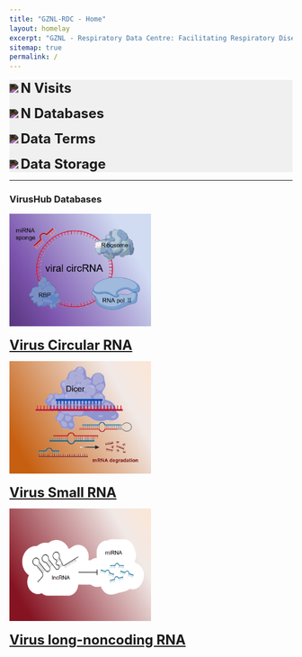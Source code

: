```yaml
---
title: "GZNL-RDC - Home"
layout: homelay
excerpt: "GZNL - Respiratory Data Centre: Facilitating Respiratory Disease Research with big data"
sitemap: true
permalink: /
---
```



<div class="row" style='background-color: #f0f0f0;'>
<div class="col-lg-3 d-flex justify-content-center align-items-center">
<p class="text-center" style='margin-top: 16px;'><img src="{{ site.url }}{{ site.baseurl }}/images/statistics/visit.svg" style='height: 40px; filter: brightness(90%) invert(1);'/>
<b style='font-size:24px;'>N Visits</b></p>
</div><!-- /.col-lg-3 -->

<div class="col-lg-3">
<p class="text-center" style='margin-top: 16px;'><img src="{{ site.url }}{{ site.baseurl }}/images/statistics/database.svg" style='height: 40px; filter: brightness(90%) invert(1);'/>
<b style='font-size:24px;'>N Databases</b></p>
</div><!-- /.col-lg-3 -->

<div class="col-lg-3">
<p class="text-center" style='margin-top: 16px;'><img src="{{ site.url }}{{ site.baseurl }}/images/statistics/document.svg" style='height: 40px; filter: brightness(90%) invert(1);'/>
<b style='font-size:24px;'>Data Terms</b></p>
</div><!-- /.col-lg-3 -->

<div class="col-lg-3">
<p class="text-center" style='margin-top: 16px;'><img src="{{ site.url }}{{ site.baseurl }}/images/statistics/storage.svg" style='height: 40px; filter: brightness(90%) invert(1);'/>
<b style='font-size:24px;'>Data Storage</b></p>
</div><!-- /.col-lg-3 -->
</div><!-- /.row -->

<hr class="featurette-divider">
<!-------------------------------------------------------------------->

<h3><b>VirusHub Databases</b></h3>

<div class="row">
<div class="col-lg-3 text-center">
<img src="/images/database/VirusCircRNA.jpg" style='height: 200px;'/>
<p class="text-center" style='margin-top: 16px;'><b style='font-size:24px;'><a href='http://computationalbiology.cn/VirusCircBase2/'>Virus Circular RNA</a></b></p>
</div><!-- /.col-lg-3 -->

<div class="col-lg-3 text-center">
<img src="/images/database/VirusSmallRNA.jpg" style='height: 200px;'/>
<p class="text-center" style='margin-top: 16px;'><b style='font-size:24px;'><a href='http://www.computationalbiology.cn/vsRNAdb/'>Virus Small RNA</a></b></p>
</div><!-- /.col-lg-3 -->

<div class="col-lg-3 text-center">
<img src="/images/database/VirusLncRNA.jpg" style='height: 200px;'/>
<p class="text-center" style='margin-top: 16px;'><b style='font-size:24px;'><a href='http://www.computationalbiology.cn/vlncRNAbase/'>Virus long-noncoding RNA</a></b></p>
</div><!-- /.col-lg-3 -->
</div><!-- /.row -->

<br/><br/><br/>

  
 






